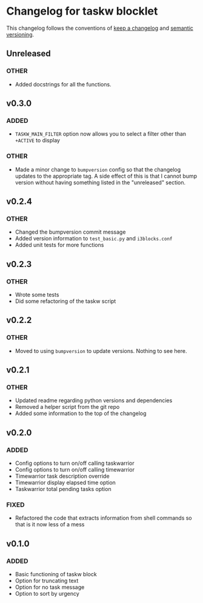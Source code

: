 # Changelog for taskw blocklet

This changelog follows the conventions of [keep a changelog](https://keepachangelog.com/en/1.0.0/)
and [semantic versioning](https://semver.org/spec/v2.0.0.html).

## Unreleased

### OTHER

 - Added docstrings for all the functions.

## v0.3.0

### ADDED

 - `TASKW_MAIN_FILTER` option now allows you to select a filter other than `+ACTIVE` to display

### OTHER

 - Made a minor change to `bumpversion` config so that the changelog 
 updates to the appropriate tag.
 A side effect of this is that I cannot bump version without having
 something listed in the "unreleased" section.


## v0.2.4

### OTHER

 - Changed the bumpversion commit message
 - Added version information to `test_basic.py` and `i3blocks.conf`
 - Added unit tests for more functions

## v0.2.3

### OTHER

 - Wrote some tests
 - Did some refactoring of the taskw script

## v0.2.2

### OTHER

 - Moved to using `bumpversion` to update versions. Nothing to see here.

## v0.2.1

### OTHER

 - Updated readme regarding python versions and dependencies
 - Removed a helper script from the git repo
 - Added some information to the top of the changelog

## v0.2.0

### ADDED

 - Config options to turn on/off calling taskwarrior
 - Config options to turn on/off calling timewarrior
 - Timewarrior task description override
 - Timewarrior display elapsed time option
 - Taskwarrior total pending tasks option
 
### FIXED

 - Refactored the code that extracts information from shell commands
 so that is it now less of a mess

## v0.1.0

### ADDED

 - Basic functioning of taskw block
 - Option for truncating text
 - Option for no task message
 - Option to sort by urgency

